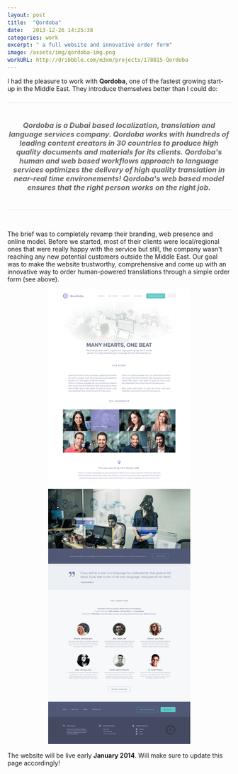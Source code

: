 ```yaml
---
layout: post
title:  "Qordoba"
date:   2013-12-26 14:25:38
categories: work
excerpt: " a full website and innovative order form"
image: /assets/img/qordoba-img.png
workURL: http://dribbble.com/m3xm/projects/178815-Qordoba
---
```


I had the pleasure to work with **Qordoba**, one of the fastest growing start-up in the Middle East. They introduce themselves better than I could do: 

<center><h3 style="margin-bottom: 45px; padding: 40px 0; border-top: 1px dotted #ccc; border-bottom: 1px dotted #ccc; color: #666;"><i>Qordoba is a Dubai based <strong>localization, translation and language services</strong> company. Qordoba works with hundreds of leading content creators in <strong>30 countries</strong> to produce high quality documents and materials for its clients. Qordoba's human and web based workflows approach to language services optimizes the delivery of <strong>high quality translation in near-real time environements</strong>! Qordoba's web based model ensures that <strong>the right person works on the right job</strong>.</i></h3></center>

The brief was to completely revamp their branding, web presence and online model. Before we started, most of their clients were local/regional ones that were really happy with the service but still, the company wasn't reaching any new potential customers outside the Middle East. Our goal was to make the website trustworthy, comprehensive and come up with an innovative way to order human-powered translations through a simple order form (see above). 

</div>

<center><img src="/assets/img/qordoba-img2.png"></center>

<div class="container">

The website will be live early **January 2014**. Will make sure to update this page accordingly!



